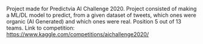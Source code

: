 Project made for Predictvia AI Challenge 2020.
Project consisted of making a ML/DL model to predict, from a given dataset of tweets, which ones were organic (AI Generated) and which ones were real.
Position 5 out of 13 teams. Link to competition: https://www.kaggle.com/competitions/aichallenge2020/






